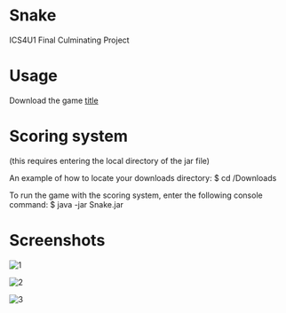 # Snake

ICS4U1
Final Culminating Project

# Usage
Download the game [title](https://github.com/mebsic/Snake/releases/tag/0.1 "here") 

# Scoring system
(this requires entering the local directory of the jar file)

An example of how to locate your downloads directory: $ cd /Downloads

To run the game with the scoring system, enter the following console command: $ java -jar Snake.jar

# Screenshots
![1](https://i.imgur.com/HJpH3eZ.png)

![2](https://i.imgur.com/s4CSUU7.png)

![3](https://i.imgur.com/tJgxsIk.png)

